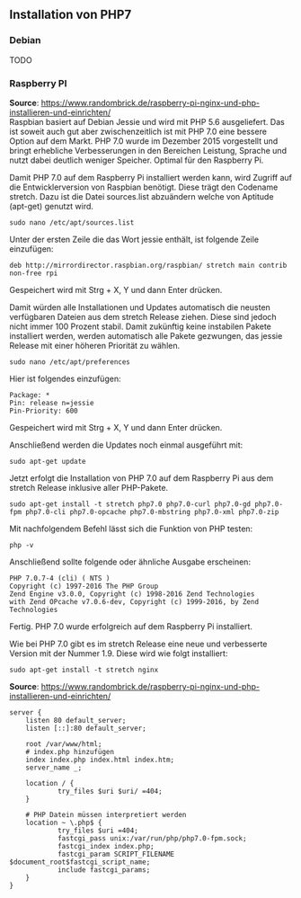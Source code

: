 ## Installation von PHP7

### Debian
TODO

### Raspberry PI
**Source**: https://www.randombrick.de/raspberry-pi-nginx-und-php-installieren-und-einrichten/  
Raspbian basiert auf Debian Jessie und wird mit PHP 5.6 ausgeliefert. Das ist soweit auch gut aber zwischenzeitlich ist mit PHP 7.0 eine bessere Option auf dem Markt. PHP 7.0 wurde im Dezember 2015 vorgestellt und bringt erhebliche Verbesserungen in den Bereichen Leistung, Sprache und nutzt dabei deutlich weniger Speicher. Optimal für den Raspberry Pi.

Damit PHP 7.0 auf dem Raspberry Pi installiert werden kann, wird Zugriff auf die Entwicklerversion von Raspbian benötigt. Diese trägt den Codename stretch. Dazu ist die Datei sources.list abzuändern welche von Aptitude (apt-get) genutzt wird.

    sudo nano /etc/apt/sources.list

Unter der ersten Zeile die das Wort jessie enthält, ist folgende Zeile einzufügen:

    deb http://mirrordirector.raspbian.org/raspbian/ stretch main contrib non-free rpi
    
Gespeichert wird mit Strg + X, Y und dann Enter drücken.

Damit würden alle Installationen und Updates automatisch die neusten verfügbaren Dateien aus dem stretch Release ziehen. Diese sind jedoch nicht immer 100 Prozent stabil. Damit zukünftig keine instabilen Pakete installiert werden, werden automatisch alle Pakete gezwungen, das jessie Release mit einer höheren Priorität zu wählen.

    sudo nano /etc/apt/preferences

Hier ist folgendes einzufügen:

    Package: *
    Pin: release n=jessie
    Pin-Priority: 600

Gespeichert wird mit Strg + X, Y und dann Enter drücken.

Anschließend werden die Updates noch einmal ausgeführt mit:

    sudo apt-get update
    
Jetzt erfolgt die Installation von PHP 7.0 auf dem Raspberry Pi aus dem stretch Release inklusive aller PHP-Pakete.

    sudo apt-get install -t stretch php7.0 php7.0-curl php7.0-gd php7.0-fpm php7.0-cli php7.0-opcache php7.0-mbstring php7.0-xml php7.0-zip

Mit nachfolgendem Befehl lässt sich die Funktion von PHP testen:

    php -v

Anschließend sollte folgende oder ähnliche Ausgabe erscheinen:

    PHP 7.0.7-4 (cli) ( NTS )
    Copyright (c) 1997-2016 The PHP Group
    Zend Engine v3.0.0, Copyright (c) 1998-2016 Zend Technologies
    with Zend OPcache v7.0.6-dev, Copyright (c) 1999-2016, by Zend Technologies

Fertig. PHP 7.0 wurde erfolgreich auf dem Raspberry Pi installiert.

Wie bei PHP 7.0 gibt es im stretch Release eine neue und verbesserte Version mit der Nummer 1.9. Diese wird wie folgt installiert:
    
    sudo apt-get install -t stretch nginx

**Source**: https://www.randombrick.de/raspberry-pi-nginx-und-php-installieren-und-einrichten/

    server {
        listen 80 default_server;
        listen [::]:80 default_server;
    
        root /var/www/html;
        # index.php hinzufügen
        index index.php index.html index.htm;
        server_name _;
    
        location / {
                try_files $uri $uri/ =404;
        }
    
        # PHP Datein müssen interpretiert werden
        location ~ \.php$ {
                try_files $uri =404;
                fastcgi_pass unix:/var/run/php/php7.0-fpm.sock;
                fastcgi_index index.php;
                fastcgi_param SCRIPT_FILENAME $document_root$fastcgi_script_name;
                include fastcgi_params;
        }
    }